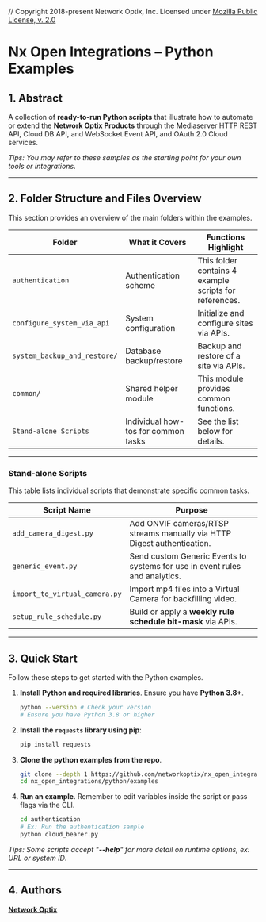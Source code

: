 // Copyright 2018-present Network Optix, Inc.
Licensed under [Mozilla Public License, v. 2.0](http://mozilla.org/MPL/2.0/)

# Nx Open Integrations – Python Examples #

## 1. Abstract ##

A collection of **ready-to-run Python scripts** that illustrate how to automate or extend
the **Network Optix Products** through the Mediaserver HTTP REST API, Cloud DB API,
and WebSocket Event API, and OAuth 2.0 Cloud services.

*Tips: You may refer to these samples as the starting point for your own tools or integrations*.

---

## 2. Folder Structure and Files Overview ##

This section provides an overview of the main folders within the examples.

|Folder |What it Covers |Functions Highlight |
|- |- |- |
|`authentication` |Authentication scheme |This folder contains 4 example scripts for references. |
|`configure_system_via_api` |System configuration |Initialize and configure sites via APIs. |
|`system_backup_and_restore/` |Database backup/restore |Backup and restore of a site via APIs. |
|`common/` |Shared helper module| This module provides common functions. |
|`Stand-alone Scripts` |Individual how-tos for common tasks |See the list below for details. |

---

### Stand-alone Scripts ###

This table lists individual scripts that demonstrate specific common tasks.

|Script Name |Purpose |
|- |- |
|`add_camera_digest.py` |Add ONVIF cameras/RTSP streams manually via HTTP Digest authentication. |
|`generic_event.py` |Send custom Generic Events to systems for use in event rules and analytics. |
|`import_to_virtual_camera.py` |Import mp4 files into a Virtual Camera for backfilling video. |
|`setup_rule_schedule.py` |Build or apply a **weekly rule schedule bit-mask** via APIs. |

---

## 3. Quick Start ##

Follow these steps to get started with the Python examples.

1. **Install Python and required libraries**. Ensure you have **Python 3.8+**.

    ```bash
    python --version # Check your version
    # Ensure you have Python 3.8 or higher
    ```

2. **Install the `requests` library using pip**:

    ```bash
    pip install requests
    ```

3. **Clone the python examples from the repo**.

    ```bash
    git clone --depth 1 https://github.com/networkoptix/nx_open_integrations.git
    cd nx_open_integrations/python/examples
    ```

4. **Run an example**. Remember to edit variables inside the script or pass flags via the CLI.

    ```bash
    cd authentication
    # Ex: Run the authentication sample
    python cloud_bearer.py
    ```

*Tips: Some scripts accept "**--help**" for more detail on runtime options, ex: URL or system ID*.

---

## 4. Authors ##

**[Network Optix](https://www.networkoptix.com)**
